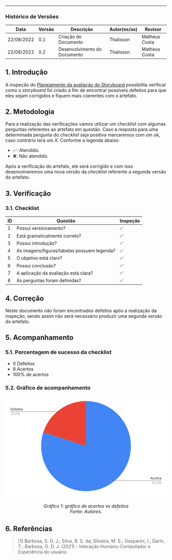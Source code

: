 ***

### Histórico de Versões

**Data** | **Versão** | **Descrição** | **Autor(es/as)** | **Revisor** |
--- | --- | --- | --- | --- |
22/08/2022 | 0.1 | Criação do Documento | Thalisson | Matheus Costa 
22/08/2022 | 0.2 | Desenvolvimento do Documento | Thalisson | Matheus Costa

## 1. Introdução

A inspeção do [Planejamento da avaliação do Storyboard](../designAvalEDesenv/nivel1/storyboard/planejamento-da-avaliacao-do-storyboard.md) possibilita verificar como o _storyboard_ foi criado a fim de encontrar possíveis defeitos para que eles sejam corrigidos e fiquem mais coerentes com o artefato.

## 2. Metodologia

Para a realização das verificações vamos utilizar um _checklist_ com algumas perguntas referentes ao artefato em questão. Caso a resposta para uma determinada pergunta do _checklist_ seja positiva marcaremos com um _ok_, caso contrário terá um _X_. Conforme a legenda abaixo:

- ✅: Atendido.
- ❌: Não atendido.

Após a verificação do artefato, ele será corrigido e com isso desenvolveremos uma nova versão da _checklist_ referente a segunda versão do artefato.

## 3. Verificação

### 3.1. Checklist

ID | Questão | Inspeção
--- | --- | ---
1 | Possui versionamento? | ✅
2 | Está gramaticalmente correto? | ✅
3 | Possui introdução? | ✅
4 | As imagens/figuras/tabelas possuem legenda? | ✅
5 | O objetivo está claro? | ✅
6 | Possui conclusão? | ✅
7 | A aplicação da avaliação está clara? | ✅
8 | As perguntas foram definidas? | ✅


## 4. Correção

Neste documento não foram encontrados defeitos após a realização da inspeção, sendo assim não será necessário produzir uma segunda versão do artefato.

## 5. Acompanhamento
### 5.1. Porcentagem de sucesso da checklist

- 0 Defeitos
- 8 Acertos
- 100% de acertos

### 5.2. Gráfico de acompanhamento

![Gráfico](../assets/verif-rel-storyboard.png)
<h6 align = "center">Gráfico 1: gráfico de acertos vs defeitos <br>Fonte: Autores. </h6>

## 6. Referências

> [1] Barbosa, S. D. J.; Silva, B. S. da; Silveira, M. S.; Gasparini, I.; Darin, T.; Barbosa, G. D. J. (2021) - Interação Humano-Computador e Experiência do usuário.
